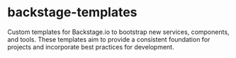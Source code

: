 # backstage-templates
Custom templates for Backstage.io to bootstrap new services, components, and tools. These templates aim to provide a consistent foundation for projects and incorporate best practices for development.
